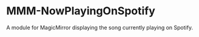 # MMM-NowPlayingOnSpotify
A module for MagicMirror displaying the song currently playing on Spotify.
